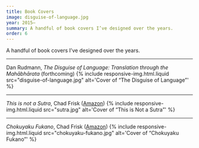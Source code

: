 ```yaml
---
title: Book Covers
image: disguise-of-language.jpg
year: 2015–
summary: A handful of book covers I’ve designed over the years.
order: 6
---
```


A handful of book covers I’ve designed over the years.

---

Dan Rudmann, *The Disguise of Language: Translation through the Mahābhārata* (forthcoming)
{% include responsive-img.html.liquid src="disguise-of-language.jpg" alt='Cover of “The Disguise of Language”' %}

---

*This is not a Sutra*, Chad Frisk ([Amazon](https://www.amazon.com/This-Not-Sutra-Meditation-Thinkers-ebook/dp/B01H6C8VOG))
{% include responsive-img.html.liquid src="sutra.jpg" alt='Cover of “This is Not a Sutra”' %}

---

*Chokuyaku Fukano*, Chad Frisk ([Amazon](https://www.amazon.in/chokuyaku-fukano-kyoshi-nihon-Japanese-ebook/dp/B00UISHRMS))
{% include responsive-img.html.liquid src="chokuyaku-fukano.jpg" alt='Cover of “Chokuyaku Fukano”' %}
